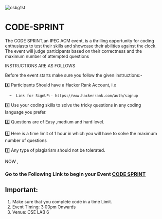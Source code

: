 ![csbg1st](https://github.com/MridulTi/CODE-SPRINT/assets/92802892/2a39ad46-1a98-426b-aac7-965019fabe00)

# CODE-SPRINT
The CODE SPRINT,an IPEC ACM event, is a thrilling opportunity for coding enthusiasts to test their skills and showcase their abilities against the clock. The event will judge participants based on their correctness and the maximum number of attempted questions


INSTRUCTIONS ARE AS FOLLOWS

Before the event starts make sure you follow the given instructions:-

1️⃣ Participants Should have a Hacker Rank  Account, i.e  

      ➡  Link for SignUP:- https://www.hackerrank.com/auth/signup

2️⃣ Use your coding skills to solve the tricky questions in any coding language you prefer.

3️⃣ Questions are of Easy ,medium and hard level.

4️⃣ Here is a time limit of 1 hour in which you will have to solve the maximum number of questions 

5️⃣ Any type of plagiarism should not be tolerated. 

NOW , 
### Go to the Following Link to begin your Event [CODE SPRINT](https://shorturl.at/bLUZ5)

## Important: 
1. Make sure that you complete code in a time Limit.
2. Event Timing: 3:00pm Onwards
3. Venue: CSE LAB 6
